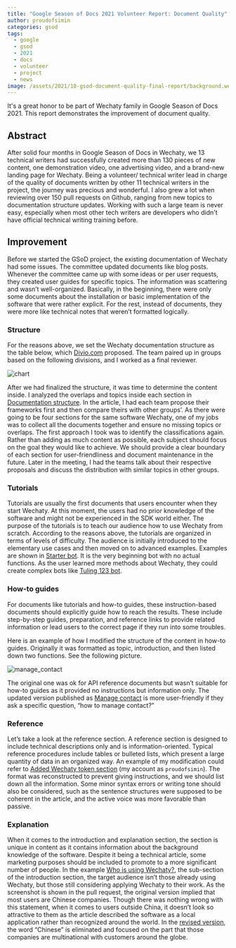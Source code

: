 ```yaml
---
title: "Google Season of Docs 2021 Volunteer Report: Document Quality"
author: proudofsimin
categories: gsod
tags:
  - google
  - gsod
  - 2021
  - docs
  - volunteer
  - project
  - news
image: /assets/2021/10-gsod-document-quality-final-report/background.webp
---
```


It's a great honor to be part of Wechaty family in Google Season of Docs 2021. This report demonstrates the improvement of document quality.

## Abstract

After solid four months in Google Season of Docs in Wechaty, we 13 technical writers had successfully created more than 130 pieces of new content, one demonstration video, one advertising video, and a brand-new landing page for Wechaty. Being a volunteer/ technical writer lead in charge of the quality of documents written by other 11 technical writers in the project, the journey was precious and wonderful. I also grew a lot when reviewing over 150 pull requests on Github, ranging from new topics to documentation structure updates. Working with such a large team is never easy, especially when most other tech writers are developers who didn't have official technical writing training before.

## Improvement

Before we started the GSoD project, the existing documentation of Wechaty had some issues. The committee updated documents like blog posts. Whenever the committee came up with some ideas or per user requests, they created user guides for specific topics. The information was scattering and wasn’t well-organized. Basically, in the beginning, there were only some documents about the installation or basic implementation of the software that were rather explicit. For the rest, instead of documents, they were more like technical notes that weren’t formatted logically.

### Structure

For the reasons above, we set the Wechaty documentation structure as the table below, which [Divio.com](https://documentation.divio.com/introduction/) proposed. The team paired up in groups based on the following divisions, and I worked as a final reviewer.

![chart](/assets/2021/10-gsod-document-quality-final-report/chart.webp)

After we had finalized the structure, it was time to determine the content inside. I analyzed the overlaps and topics inside each section in [Documentation structure](https://wechaty.js.org/2021/05/30/simin-documentation-structure/). In the article, I had each team propose their frameworks first and then compare theirs with other groups’. As there were going to be four sections for the same software Wechaty, one of my jobs was to collect all the documents together and ensure no missing topics or overlaps. The first approach I took was to identify the classifications again. Rather than adding as much content as possible, each subject should focus on the goal they would like to achieve. We should provide a clear boundary of each section for user-friendliness and document maintenance in the future. Later in the meeting, I had the teams talk about their respective proposals and discuss the distribution with similar topics in other groups.

### Tutorials

Tutorials are usually the first documents that users encounter when they start Wechaty. At this moment, the users had no prior knowledge of the software and might not be experienced in the SDK world either. The purpose of the tutorials is to teach our audience how to use Wechaty from scratch. According to the reasons above, the tutorials are organized in terms of levels of difficulty. The audience is initially introduced to the elementary use cases and then moved on to advanced examples. Examples are shown in [Starter bot](https://wechaty.js.org/docs/examples/basic/starter-bot). It is the very beginning bot with no actual functions. As the user learned more methods about Wechaty, they could create complex bots like [Tuling 123 bot](https://wechaty.js.org/docs/examples/professional/tuling123-bot).

### How-to guides

For documents like tutorials and how-to guides, these instruction-based documents should explicitly guide how to reach the results. These include step-by-step guides, preparation, and reference links to provide related information or lead users to the correct page if they run into some troubles.

Here is an example of how I modified the structure of the content in how-to guides. Originally it was formatted as topic, introduction, and then listed down two functions. See the following picture.

![manage_contact](/assets/2021/10-gsod-document-quality-final-report/manage_contact.webp)

The original one was ok for API reference documents but wasn’t suitable for how-to guides as it provided no instructions but information only. The updated version published as [Manage contact](https://wechaty.js.org/docs/howto/contact) is more user-friendly if they ask a specific question, “how to manage contact?”

### Reference

Let’s take a look at the reference section. A reference section is designed to include technical descriptions only and is information-oriented. Typical reference procedures include tables or bulleted lists, which present a large quantity of data in an organized way. An example of my modification could refer to [Added Wechaty token section](https://github.com/wechaty/wechaty.js.org/pull/919) (my account as `proudofsimin`). The format was reconstructed to prevent giving instructions, and we should list down all the information. Some minor syntax errors or writing tone should also be considered, such as the sentence structures were supposed to be coherent in the article, and the active voice was more favorable than passive.

### Explanation

When it comes to the introduction and explanation section, the section is unique in content as it contains information about the background knowledge of the software. Despite it being a technical article, some marketing purposes should be included to promote to a more significant number of people. In the example [Who is using Wechaty?](https://github.com/wechaty/wechaty.js.org/pull/900), the sub-section of the introduction section, the target audience isn’t those already using Wechaty, but those still considering applying Wechaty to their work. As the screenshot is shown in the pull request, the original version implied that most users are Chinese companies. Though there was nothing wrong with this statement, when it comes to users outside China, it doesn’t look so attractive to them as the article described the software as a local application rather than recognized around the world. In the [revised version](https://wechaty.js.org/docs/who-is-using-wechaty), the word “Chinese” is eliminated and focused on the part that those companies are multinational with customers around the globe.
